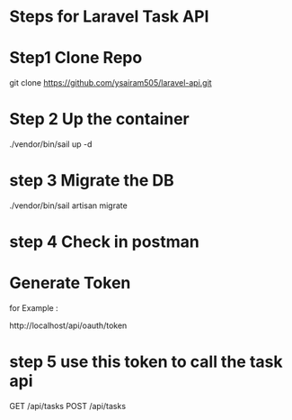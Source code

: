 # Steps for Laravel Task API

# Step1 Clone Repo
git clone https://github.com/ysairam505/laravel-api.git

# Step 2 Up the container
./vendor/bin/sail up -d

# step 3 Migrate the DB

./vendor/bin/sail artisan migrate

# step 4 Check in postman

# Generate Token 
for Example : 

http://localhost/api/oauth/token

# step 5 use this token to call the task api

GET /api/tasks
POST /api/tasks